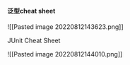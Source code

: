 
#### 泛型cheat sheet

![[Pasted image 20220812143623.png]]

JUnit Cheat Sheet

![[Pasted image 20220812144010.png]]

